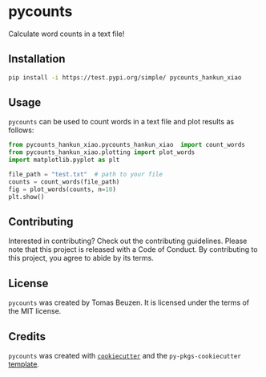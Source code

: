 # pycounts

Calculate word counts in a text file!

## Installation

```bash
pip install -i https://test.pypi.org/simple/ pycounts_hankun_xiao
```

## Usage

`pycounts` can be used to count words in a text file and plot results
as follows:

```python
from pycounts_hankun_xiao.pycounts_hankun_xiao  import count_words
from pycounts_hankun_xiao.plotting import plot_words
import matplotlib.pyplot as plt

file_path = "test.txt"  # path to your file
counts = count_words(file_path)
fig = plot_words(counts, n=10)
plt.show()
```

## Contributing

Interested in contributing? Check out the contributing guidelines. 
Please note that this project is released with a Code of Conduct. 
By contributing to this project, you agree to abide by its terms.

## License

`pycounts` was created by Tomas Beuzen. It is licensed under the terms
of the MIT license.

## Credits

`pycounts` was created with 
[`cookiecutter`](https://cookiecutter.readthedocs.io/en/latest/) and 
the `py-pkgs-cookiecutter` 
[template](https://github.com/py-pkgs/py-pkgs-cookiecutter).